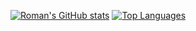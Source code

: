 [![Roman's GitHub stats](https://github-readme-stats.vercel.app/api?username=romanobro56)](https://github.com/romanobro56/github-readme-stats)
[![Top Languages](https://github-readme-stats.vercel.app/api/top-langs/?username=romanobro56)](https://github.com/romanobro56/github-readme-stats)
